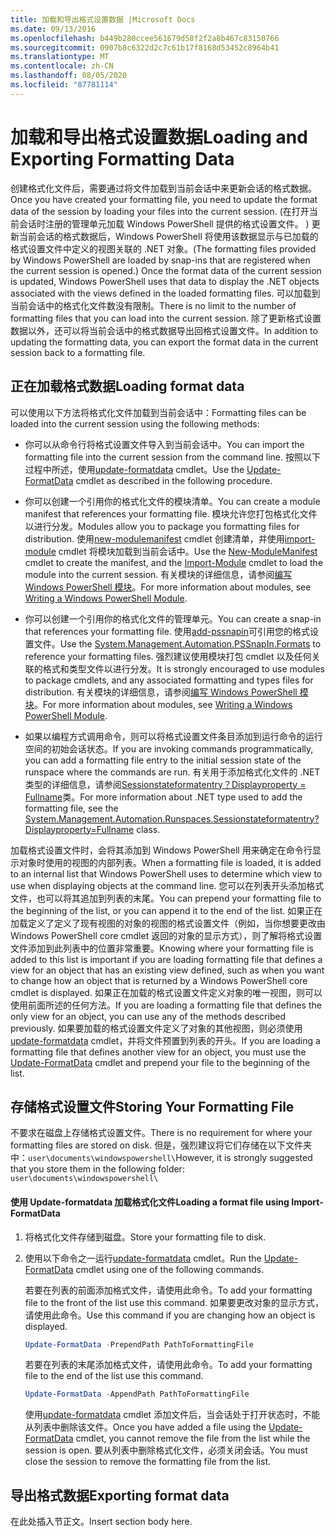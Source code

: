 ```yaml
---
title: 加载和导出格式设置数据 |Microsoft Docs
ms.date: 09/13/2016
ms.openlocfilehash: b449b280ccee561679d58f2f2a8b467c83150766
ms.sourcegitcommit: 0907b8c6322d2c7c61b17f8168d53452c8964b41
ms.translationtype: MT
ms.contentlocale: zh-CN
ms.lasthandoff: 08/05/2020
ms.locfileid: "87781114"
---
```

# <a name="loading-and-exporting-formatting-data"></a><span data-ttu-id="6c6e8-102">加载和导出格式设置数据</span><span class="sxs-lookup"><span data-stu-id="6c6e8-102">Loading and Exporting Formatting Data</span></span>

<span data-ttu-id="6c6e8-103">创建格式化文件后，需要通过将文件加载到当前会话中来更新会话的格式数据。</span><span class="sxs-lookup"><span data-stu-id="6c6e8-103">Once you have created your formatting file, you need to update the format data of the session by loading your files into the current session.</span></span> <span data-ttu-id="6c6e8-104"> (在打开当前会话时注册的管理单元加载 Windows PowerShell 提供的格式设置文件。 ) 更新当前会话的格式数据后，Windows PowerShell 将使用该数据显示与已加载的格式设置文件中定义的视图关联的 .NET 对象。</span><span class="sxs-lookup"><span data-stu-id="6c6e8-104">(The formatting files provided by Windows PowerShell are loaded by snap-ins that are registered when the current session is opened.) Once the format data of the current session is updated, Windows PowerShell uses that data to display the .NET objects associated with the views defined in the loaded formatting files.</span></span> <span data-ttu-id="6c6e8-105">可以加载到当前会话中的格式化文件数没有限制。</span><span class="sxs-lookup"><span data-stu-id="6c6e8-105">There is no limit to the number of formatting files that you can load into the current session.</span></span> <span data-ttu-id="6c6e8-106">除了更新格式设置数据以外，还可以将当前会话中的格式数据导出回格式设置文件。</span><span class="sxs-lookup"><span data-stu-id="6c6e8-106">In addition to updating the formatting data, you can export the format data in the current session back to a formatting file.</span></span>

## <a name="loading-format-data"></a><span data-ttu-id="6c6e8-107">正在加载格式数据</span><span class="sxs-lookup"><span data-stu-id="6c6e8-107">Loading format data</span></span>

<span data-ttu-id="6c6e8-108">可以使用以下方法将格式化文件加载到当前会话中：</span><span class="sxs-lookup"><span data-stu-id="6c6e8-108">Formatting files can be loaded into the current session using the following methods:</span></span>

- <span data-ttu-id="6c6e8-109">你可以从命令行将格式设置文件导入到当前会话中。</span><span class="sxs-lookup"><span data-stu-id="6c6e8-109">You can import the formatting file into the current session from the command line.</span></span> <span data-ttu-id="6c6e8-110">按照以下过程中所述，使用[update-formatdata](/powershell/module/Microsoft.PowerShell.Utility/Update-FormatData) cmdlet。</span><span class="sxs-lookup"><span data-stu-id="6c6e8-110">Use the [Update-FormatData](/powershell/module/Microsoft.PowerShell.Utility/Update-FormatData) cmdlet as described in the following procedure.</span></span>

- <span data-ttu-id="6c6e8-111">你可以创建一个引用你的格式化文件的模块清单。</span><span class="sxs-lookup"><span data-stu-id="6c6e8-111">You can create a module manifest that references your formatting file.</span></span> <span data-ttu-id="6c6e8-112">模块允许您打包格式化文件以进行分发。</span><span class="sxs-lookup"><span data-stu-id="6c6e8-112">Modules allow you to package you formatting files for distribution.</span></span> <span data-ttu-id="6c6e8-113">使用[new-modulemanifest](/powershell/module/Microsoft.PowerShell.Core/New-ModuleManifest) cmdlet 创建清单，并使用[import-module](/powershell/module/Microsoft.PowerShell.Core/Import-Module) cmdlet 将模块加载到当前会话中。</span><span class="sxs-lookup"><span data-stu-id="6c6e8-113">Use the [New-ModuleManifest](/powershell/module/Microsoft.PowerShell.Core/New-ModuleManifest) cmdlet to create the manifest, and the [Import-Module](/powershell/module/Microsoft.PowerShell.Core/Import-Module) cmdlet to load the module into the current session.</span></span> <span data-ttu-id="6c6e8-114">有关模块的详细信息，请参阅[编写 Windows PowerShell 模块](../module/writing-a-windows-powershell-module.md)。</span><span class="sxs-lookup"><span data-stu-id="6c6e8-114">For more information about modules, see [Writing a Windows PowerShell Module](../module/writing-a-windows-powershell-module.md).</span></span>

- <span data-ttu-id="6c6e8-115">你可以创建一个引用你的格式化文件的管理单元。</span><span class="sxs-lookup"><span data-stu-id="6c6e8-115">You can create a snap-in that references your formatting file.</span></span> <span data-ttu-id="6c6e8-116">使用[add-pssnapin](/dotnet/api/System.Management.Automation.PSSnapIn.Formats)可引用您的格式设置文件。</span><span class="sxs-lookup"><span data-stu-id="6c6e8-116">Use the [System.Management.Automation.PSSnapIn.Formats](/dotnet/api/System.Management.Automation.PSSnapIn.Formats) to reference your formatting files.</span></span> <span data-ttu-id="6c6e8-117">强烈建议使用模块打包 cmdlet 以及任何关联的格式和类型文件以进行分发。</span><span class="sxs-lookup"><span data-stu-id="6c6e8-117">It is strongly encouraged to use modules to package cmdlets, and any associated formatting and types files for distribution.</span></span> <span data-ttu-id="6c6e8-118">有关模块的详细信息，请参阅[编写 Windows PowerShell 模块](../module/writing-a-windows-powershell-module.md)。</span><span class="sxs-lookup"><span data-stu-id="6c6e8-118">For more information about modules, see [Writing a Windows PowerShell Module](../module/writing-a-windows-powershell-module.md).</span></span>

- <span data-ttu-id="6c6e8-119">如果以编程方式调用命令，则可以将格式设置文件条目添加到运行命令的运行空间的初始会话状态。</span><span class="sxs-lookup"><span data-stu-id="6c6e8-119">If you are invoking commands programmatically, you can add a formatting file entry to the initial session state of the runspace where the commands are run.</span></span> <span data-ttu-id="6c6e8-120">有关用于添加格式化文件的 .NET 类型的详细信息，请参阅[Sessionstateformatentry？Displayproperty = Fullname](/dotnet/api/System.Management.Automation.Runspaces.SessionStateFormatEntry)类。</span><span class="sxs-lookup"><span data-stu-id="6c6e8-120">For more information about .NET type used to add the formatting file, see the [System.Management.Automation.Runspaces.Sessionstateformatentry?Displayproperty=Fullname](/dotnet/api/System.Management.Automation.Runspaces.SessionStateFormatEntry) class.</span></span>

<span data-ttu-id="6c6e8-121">加载格式设置文件时，会将其添加到 Windows PowerShell 用来确定在命令行显示对象时使用的视图的内部列表。</span><span class="sxs-lookup"><span data-stu-id="6c6e8-121">When a formatting file is loaded, it is added to an internal list that Windows PowerShell uses to determine which view to use when displaying objects at the command line.</span></span> <span data-ttu-id="6c6e8-122">您可以在列表开头添加格式文件，也可以将其追加到列表的末尾。</span><span class="sxs-lookup"><span data-stu-id="6c6e8-122">You can prepend your formatting file to the beginning of the list, or you can append it to the end of the list.</span></span> <span data-ttu-id="6c6e8-123">如果正在加载定义了定义了现有视图的对象的视图的格式设置文件（例如，当你想要更改由 Windows PowerShell core cmdlet 返回的对象的显示方式），则了解将格式设置文件添加到此列表中的位置非常重要。</span><span class="sxs-lookup"><span data-stu-id="6c6e8-123">Knowing where your formatting file is added to this list is important if you are loading formatting file that defines a view for an object that has an existing view defined, such as when you want to change how an object that is returned by a Windows PowerShell core cmdlet is displayed.</span></span> <span data-ttu-id="6c6e8-124">如果正在加载的格式设置文件定义对象的唯一视图，则可以使用前面所述的任何方法。</span><span class="sxs-lookup"><span data-stu-id="6c6e8-124">If you are loading a formatting file that defines the only view for an object, you can use any of the methods described previously.</span></span>  <span data-ttu-id="6c6e8-125">如果要加载的格式设置文件定义了对象的其他视图，则必须使用[update-formatdata](/powershell/module/Microsoft.PowerShell.Utility/Update-FormatData) cmdlet，并将文件预置到列表的开头。</span><span class="sxs-lookup"><span data-stu-id="6c6e8-125">If you are loading a formatting file that defines another view for an object, you must use the [Update-FormatData](/powershell/module/Microsoft.PowerShell.Utility/Update-FormatData) cmdlet and prepend your file to the beginning of the list.</span></span>

## <a name="storing-your-formatting-file"></a><span data-ttu-id="6c6e8-126">存储格式设置文件</span><span class="sxs-lookup"><span data-stu-id="6c6e8-126">Storing Your Formatting File</span></span>

<span data-ttu-id="6c6e8-127">不要求在磁盘上存储格式设置文件。</span><span class="sxs-lookup"><span data-stu-id="6c6e8-127">There is no requirement for where your formatting files are stored on disk.</span></span> <span data-ttu-id="6c6e8-128">但是，强烈建议将它们存储在以下文件夹中：`user\documents\windowspowershell\`</span><span class="sxs-lookup"><span data-stu-id="6c6e8-128">However, it is strongly suggested that you store them in the following folder: `user\documents\windowspowershell\`</span></span>

#### <a name="loading-a-format-file-using-import-formatdata"></a><span data-ttu-id="6c6e8-129">使用 Update-formatdata 加载格式化文件</span><span class="sxs-lookup"><span data-stu-id="6c6e8-129">Loading a format file using Import-FormatData</span></span>

1. <span data-ttu-id="6c6e8-130">将格式化文件存储到磁盘。</span><span class="sxs-lookup"><span data-stu-id="6c6e8-130">Store your formatting file to disk.</span></span>

2. <span data-ttu-id="6c6e8-131">使用以下命令之一运行[update-formatdata](/powershell/module/Microsoft.PowerShell.Utility/Update-FormatData) cmdlet。</span><span class="sxs-lookup"><span data-stu-id="6c6e8-131">Run the [Update-FormatData](/powershell/module/Microsoft.PowerShell.Utility/Update-FormatData) cmdlet using one of the following commands.</span></span>

   <span data-ttu-id="6c6e8-132">若要在列表的前面添加格式文件，请使用此命令。</span><span class="sxs-lookup"><span data-stu-id="6c6e8-132">To add your formatting file to the front of the list use this command.</span></span> <span data-ttu-id="6c6e8-133">如果要更改对象的显示方式，请使用此命令。</span><span class="sxs-lookup"><span data-stu-id="6c6e8-133">Use this command if you are changing how an object is displayed.</span></span>

   ```powershell
   Update-FormatData -PrependPath PathToFormattingFile
   ```

   <span data-ttu-id="6c6e8-134">若要在列表的末尾添加格式文件，请使用此命令。</span><span class="sxs-lookup"><span data-stu-id="6c6e8-134">To add your formatting file to the end of the list use this command.</span></span>

   ```powershell
   Update-FormatData -AppendPath PathToFormattingFile
   ```

   <span data-ttu-id="6c6e8-135">使用[update-formatdata](/powershell/module/Microsoft.PowerShell.Utility/Update-FormatData) cmdlet 添加文件后，当会话处于打开状态时，不能从列表中删除该文件。</span><span class="sxs-lookup"><span data-stu-id="6c6e8-135">Once you have added a file using the [Update-FormatData](/powershell/module/Microsoft.PowerShell.Utility/Update-FormatData) cmdlet, you cannot remove the file from the list while the session is open.</span></span> <span data-ttu-id="6c6e8-136">要从列表中删除格式化文件，必须关闭会话。</span><span class="sxs-lookup"><span data-stu-id="6c6e8-136">You must close the session to remove the formatting file from the list.</span></span>

## <a name="exporting-format-data"></a><span data-ttu-id="6c6e8-137">导出格式数据</span><span class="sxs-lookup"><span data-stu-id="6c6e8-137">Exporting format data</span></span>

<span data-ttu-id="6c6e8-138">在此处插入节正文。</span><span class="sxs-lookup"><span data-stu-id="6c6e8-138">Insert section body here.</span></span>
